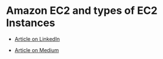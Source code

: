 # Amazon EC2 and types of EC2 Instances

- [Article on LinkedIn](https://www.linkedin.com/pulse/amazon-ec2-type-instances-ayush-manglani/)

- [Article on Medium](https://medium.com/@ayush.manglani/amazon-ec2-type-of-ec2-instances-802d9e9c4fc7)
